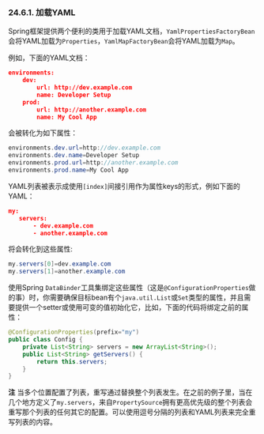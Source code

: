 ### 24.6.1. 加载YAML

Spring框架提供两个便利的类用于加载YAML文档，`YamlPropertiesFactoryBean`会将YAML加载为`Properties`，`YamlMapFactoryBean`会将YAML加载为`Map`。

例如，下面的YAML文档：
```json
environments:
    dev:
        url: http://dev.example.com
        name: Developer Setup
    prod:
        url: http://another.example.com
        name: My Cool App
```
会被转化为如下属性：
```java
environments.dev.url=http://dev.example.com
environments.dev.name=Developer Setup
environments.prod.url=http://another.example.com
environments.prod.name=My Cool App
```
YAML列表被表示成使用`[index]`间接引用作为属性keys的形式，例如下面的YAML：
```json
my:
   servers:
       - dev.example.com
       - another.example.com
```
将会转化到这些属性:
```java
my.servers[0]=dev.example.com
my.servers[1]=another.example.com
```
使用Spring `DataBinder`工具集绑定这些属性（这是`@ConfigurationProperties`做的事）时，你需要确保目标bean有个`java.util.List`或`Set`类型的属性，并且需要提供一个setter或使用可变的值初始化它，比如，下面的代码将绑定之前的属性：
```java
@ConfigurationProperties(prefix="my")
public class Config {
    private List<String> servers = new ArrayList<String>();
    public List<String> getServers() {
        return this.servers;
    }
}
```

**注** 当多个位置配置了列表，重写通过替换整个列表发生。在之前的例子里，当在几个地方定义了`my.servers`，来自`PropertySource`拥有更高优先级的整个列表会重写那个列表的任何其它的配置。可以使用逗号分隔的列表和YAML列表来完全重写列表的内容。
